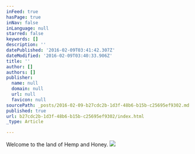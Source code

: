 ```yaml
---
inFeed: true
hasPage: true
inNav: false
inLanguage: null
starred: false
keywords: []
description: ''
datePublished: '2016-02-09T03:41:42.307Z'
dateModified: '2016-02-09T03:40:33.906Z'
title: ''
author: []
authors: []
publisher:
  name: null
  domain: null
  url: null
  favicon: null
sourcePath: _posts/2016-02-09-b27cdc2b-1d3f-48b6-b15b-c25695ef9302.md
published: true
url: b27cdc2b-1d3f-48b6-b15b-c25695ef9302/index.html
_type: Article

---
```

Welcome to the land of Hemp and Honey.
![](https://the-grid-user-content.s3-us-west-2.amazonaws.com/7e4940e6-bf06-4981-b43a-e4f269ce948a.jpg)